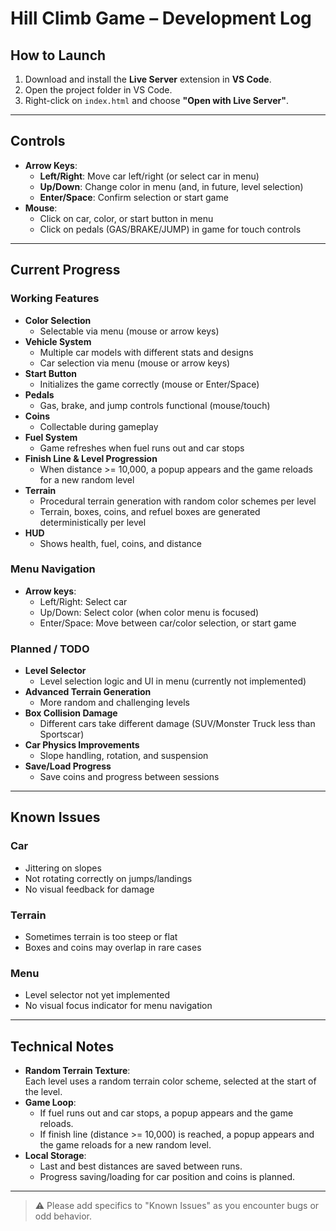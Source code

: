 #  Hill Climb Game – Development Log

##  How to Launch

1. Download and install the **Live Server** extension in **VS Code**.
2. Open the project folder in VS Code.
3. Right-click on `index.html` and choose **"Open with Live Server"**.

---

##  Controls

- **Arrow Keys**:  
  - **Left/Right**: Move car left/right (or select car in menu)
  - **Up/Down**: Change color in menu (and, in future, level selection)
  - **Enter/Space**: Confirm selection or start game
- **Mouse**:  
  - Click on car, color, or start button in menu
  - Click on pedals (GAS/BRAKE/JUMP) in game for touch controls

---

##  Current Progress

###  Working Features

- **Color Selection**  
  - Selectable via menu (mouse or arrow keys)
- **Vehicle System**  
  - Multiple car models with different stats and designs
  - Car selection via menu (mouse or arrow keys)
- **Start Button**  
  - Initializes the game correctly (mouse or Enter/Space)
- **Pedals**  
  - Gas, brake, and jump controls functional (mouse/touch)
- **Coins**  
  - Collectable during gameplay
- **Fuel System**  
  - Game refreshes when fuel runs out and car stops
- **Finish Line & Level Progression**  
  - When distance >= 10,000, a popup appears and the game reloads for a new random level
- **Terrain**  
  - Procedural terrain generation with random color schemes per level
  - Terrain, boxes, coins, and refuel boxes are generated deterministically per level
- **HUD**  
  - Shows health, fuel, coins, and distance

###  Menu Navigation

- **Arrow keys**:  
  - Left/Right: Select car
  - Up/Down: Select color (when color menu is focused)
  - Enter/Space: Move between car/color selection, or start game

###  Planned / TODO

- **Level Selector**  
  - Level selection logic and UI in menu (currently not implemented)
- **Advanced Terrain Generation**  
  - More random and challenging levels
- **Box Collision Damage**  
  - Different cars take different damage (SUV/Monster Truck less than Sportscar)
- **Car Physics Improvements**  
  - Slope handling, rotation, and suspension
- **Save/Load Progress**  
  - Save coins and progress between sessions

---

##  Known Issues

### Car

- Jittering on slopes
- Not rotating correctly on jumps/landings
- No visual feedback for damage

### Terrain

- Sometimes terrain is too steep or flat
- Boxes and coins may overlap in rare cases

### Menu

- Level selector not yet implemented
- No visual focus indicator for menu navigation

---

##  Technical Notes

- **Random Terrain Texture**:  
  Each level uses a random terrain color scheme, selected at the start of the level.
- **Game Loop**:  
  - If fuel runs out and car stops, a popup appears and the game reloads.
  - If finish line (distance >= 10,000) is reached, a popup appears and the game reloads for a new random level.
- **Local Storage**:  
  - Last and best distances are saved between runs.
  - Progress saving/loading for car position and coins is planned.

---

> ⚠️ Please add specifics to "Known Issues" as you encounter bugs or odd behavior.


